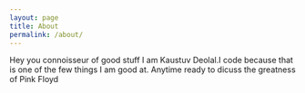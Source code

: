 ```yaml
---
layout: page
title: About
permalink: /about/
---
```


Hey you connoisseur of good stuff I am Kaustuv Deolal.I code because that is one of the few things I am good at. 
Anytime ready to dicuss the greatness of Pink Floyd